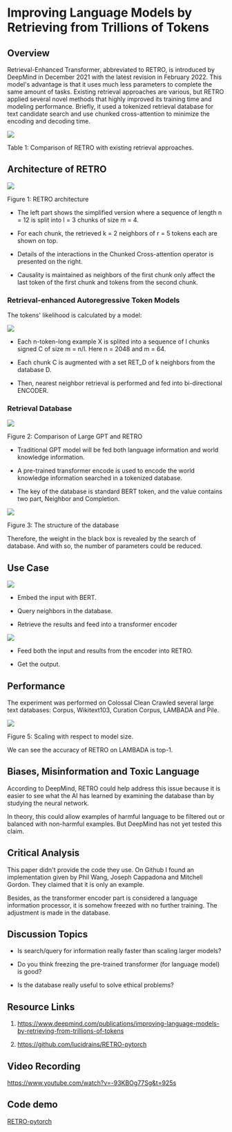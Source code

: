 # Improving Language Models by Retrieving from Trillions of Tokens

## Overview

Retrieval-Enhanced Transformer, abbreviated to RETRO, is introduced by DeepMind in December 2021 with the latest revision in February 2022. This model's advantage is that it uses much less parameters to complete the same amount of tasks. Existing retrieval approaches are various, but RETRO applied several novel methods that highly improved its training time and modeling performance. Briefly, it used a tokenized retrieval database for text candidate search and use chunked cross-attention to minimize the encoding and decoding time.


![](./files/table1.jpg)

Table 1: Comparison of RETRO with existing retrieval approaches.

## Architecture of RETRO

![](./files/figure1.png)

Figure 1: RETRO architecture

+ The left part shows the simplified version where a sequence of length n = 12 is split into l = 3 chunks of size m = 4.

+ For each chunk, the retrieved k = 2 neighbors of r = 5 tokens each are shown on top.

+ Details of the interactions in the Chunked Cross-attention operator is presented on the right.

+ Causality is maintained as neighbors of the first chunk only affect the last token of the first chunk and tokens from the second chunk.

### Retrieval-enhanced Autoregressive Token Models

The tokens' likelihood is calculated by a model:

![](./files/formula1.png)

+ Each n-token-long example X is splited into a sequence of l chunks signed C of size m = n/l. Here n = 2048 and m = 64.

+ Each chunk C is augmented with a set RET_D of k neighbors from the database D.

+ Then, nearest neighbor retrieval is performed and fed into bi-directional ENCODER.

### Retrieval Database

![](./files/figure2.jpg)

Figure 2: Comparison of Large GPT and RETRO

+ Traditional GPT model will be fed both language information and world knowledge information.

+ A pre-trained transformer encode is used to encode the world knowledge information searched in a tokenized database.

+ The key of the database is standard BERT token, and the value contains two part, Neighbor and Completion.

![](./files/figure3.jpg)

Figure 3: The structure of the database

Therefore, the weight in the black box is revealed by the search of database. And with so, the number of parameters could be reduced.

## Use Case

![](./files/figure4.jpg)

+ Embed the input with BERT.

+ Query neighbors in the database.

+ Retrieve the results and feed into a transformer encoder

![](./files/figure6.jpg)

+ Feed both the input and results from the encoder into RETRO.

+ Get the output.

## Performance

The experiment was performed on Colossal Clean Crawled several large text databases: Corpus, Wikitext103, Curation Corpus, LAMBADA and Pile.

![](./files/figure5.png)

Figure 5: Scaling with respect to model size.

We can see the accuracy of RETRO on LAMBADA is top-1.

## Biases, Misinformation and Toxic Language

According to DeepMind, RETRO could help address this issue because it is easier to see what the AI has learned by examining the database than by studying the neural network.

In theory, this could allow examples of harmful language to be filtered out or balanced with non-harmful examples. But DeepMind has not yet tested this claim.

## Critical Analysis

This paper didn't provide the code they use. On Github I found an implementation given by Phil Wang, Joseph Cappadona and Mitchell Gordon. They claimed that it is only an example.

Besides, as the transformer encoder part is considered a language information processor, it is somehow freezed with no further training. The adjustment is made in the database.


## Discussion Topics

+ Is search/query for information really faster than scaling larger models?

+ Do you think freezing the pre-trained transformer (for language model) is good?

+ Is the database really useful to solve ethical problems?

## Resource Links

1. https://www.deepmind.com/publications/improving-language-models-by-retrieving-from-trillions-of-tokens

2. https://github.com/lucidrains/RETRO-pytorch

## Video Recording

https://www.youtube.com/watch?v=-93KBOg77Sg&t=925s

## Code demo

[RETRO-pytorch](https://github.com/lucidrains/RETRO-pytorch)